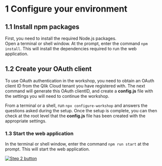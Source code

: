 # 1 Configure your environment

## 1.1 Install npm packages

First, you need to install the required Node.js packages.  
Open a terminal or shell window. At the prompt, enter the command `npm install`. This will install the dependencies required to run the web application.

## 1.2 Create your OAuth client

To use OAuth authentication in the workshop, you need to obtain an OAuth client ID from the Qlik Cloud tenant you have registered with.
The next command will generate this OAuth clientID, and create a **config.js** file with the settings you will need to continue the workshop.

From a terminal or a shell, run `npx configure-workshop` and answers the questions asked during the setup.
Once the setup is complete, you can then check at the root level that the **config.js** file has been created with the appropriate settings.

### 1.3 Start the web application

In the terminal or shell window, enter the command `npm run start` at the prompt. This will start the web application.

[![Step 2 button](https://img.shields.io/badge/Step_2_--_Configure_the_Qlik_Cloud_tenant_>-green?style=for-the-badge)](02-config-qlik-cloud.md)
